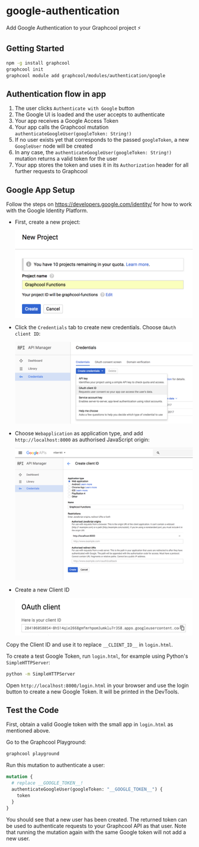 # google-authentication

Add Google Authentication to your Graphcool project ⚡️

## Getting Started

```sh
npm -g install graphcool
graphcool init
graphcool module add graphcool/modules/authentication/google
```

## Authentication flow in app

1. The user clicks `Authenticate with Google` button
2. The Google UI is loaded and the user accepts to authenticate
3. Your app receives a Google Access Token
4. Your app calls the Graphcool mutation `authenticateGoogleUser(googleToken: String!)`
5. If no user exists yet that corresponds to the passed `googleToken`, a new `GoogleUser` node will be created
6. In any case, the `authenticateGoogleUser(googleToken: String!)` mutation returns a valid token for the user
7. Your app stores the token and uses it in its `Authorization` header for all further requests to Graphcool

## Google App Setup

Follow the steps on https://developers.google.com/identity/ for how to work with the Google Identity Platform.
* First, create a new project:

  ![](new-project.png)

* Click the `Credentials` tab to create new credentials. Choose `OAuth client ID`:

  ![](create-credentials.png)

* Choose `Webapplication` as application type, and add `http://localhost:8000` as authorised JavaScript origin:

  ![](create-client-id.png)

* Create a new Client ID

  ![](client-id.png)

Copy the Client ID and use it to replace `__CLIENT_ID__` in `login.html`.

To create a test Google Token, run `login.html`, for example using Python's `SimpleHTTPServer`:

```sh
python -m SimpleHTTPServer
```

Open `http://localhost:8000/login.html` in your browser and use the login button to create a new Google Token. It will be printed in the DevTools.

## Test the Code

First, obtain a valid Google token with the small app in `login.html` as mentioned above.

Go to the Graphcool Playground:

```sh
graphcool playground
```

Run this mutation to authenticate a user:

```graphql
mutation {
  # replace __GOOGLE_TOKEN__!
  authenticateGoogleUser(googleToken: "__GOOGLE_TOKEN__") {
    token
  }
}
```

You should see that a new user has been created. The returned token can be used to authenticate requests to your Graphcool API as that user. Note that running the mutation again with the same Google token will not add a new user.
